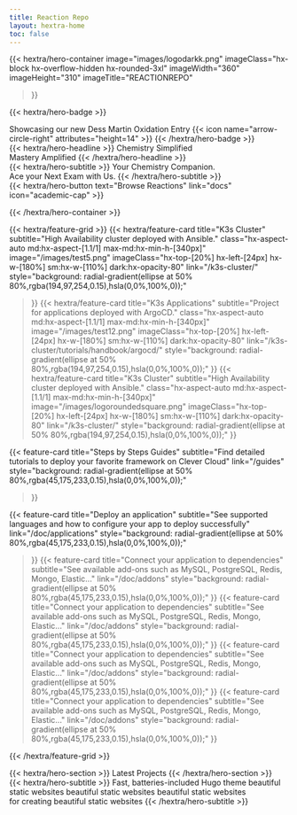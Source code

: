 ```yaml
---
title: Reaction Repo
layout: hextra-home
toc: false
---
```


{{< hextra/hero-container
  image="images/logodarkk.png"
  imageClass="hx-block hx-overflow-hidden hx-rounded-3xl"
  imageWidth="360" imageHeight="310"
  imageTitle="REACTIONREPO"
>}}

{{< hextra/hero-badge >}}
  <div class="hx-w-2 hx-h-2 hx-rounded-full hx-bg-primary-400"></div>
  <span>Showcasing our new Dess Martin Oxidation Entry</span>
  {{< icon name="arrow-circle-right" attributes="height=14" >}}
{{< /hextra/hero-badge >}}

<div class="hx-mt-6 hx-mb-6">
{{< hextra/hero-headline >}}
  Chemistry Simplified&nbsp;<br class="sm:hx-block hx-hidden" />Mastery Amplified
{{< /hextra/hero-headline >}}
</div>

<div class="hx-mb-12">
{{< hextra/hero-subtitle >}}
  Your Chemistry Companion.&nbsp;<br class="sm:hx-block hx-hidden" />Ace your Next Exam with Us.
{{< /hextra/hero-subtitle >}}
</div>

<div class="hx-mb-6">
{{< hextra/hero-button text="Browse Reactions" link="docs" icon="academic-cap" >}}
</div>

{{< /hextra/hero-container >}}

{{< hextra/feature-grid >}}
  {{< hextra/feature-card
    title="K3s Cluster"
    subtitle="High Availability cluster deployed with Ansible."
    class="hx-aspect-auto md:hx-aspect-[1.1/1] max-md:hx-min-h-[340px]"
    image="/images/test5.png"
    imageClass="hx-top-[20%] hx-left-[24px] hx-w-[180%] sm:hx-w-[110%] dark:hx-opacity-80"
    link="/k3s-cluster/"
    style="background: radial-gradient(ellipse at 50% 80%,rgba(194,97,254,0.15),hsla(0,0%,100%,0));"
  >}}
  {{< hextra/feature-card
    title="K3s Applications"
    subtitle="Project for applications deployed with ArgoCD."
    class="hx-aspect-auto md:hx-aspect-[1.1/1] max-md:hx-min-h-[340px]"
    image="/images/test12.png"
    imageClass="hx-top-[20%] hx-left-[24px] hx-w-[180%] sm:hx-w-[110%] dark:hx-opacity-80"
    link="/k3s-cluster/tutorials/handbook/argocd/"
    style="background: radial-gradient(ellipse at 50% 80%,rgba(194,97,254,0.15),hsla(0,0%,100%,0));"
  >}}
  {{< hextra/feature-card
    title="K3s Cluster"
    subtitle="High Availability cluster deployed with Ansible."
    class="hx-aspect-auto md:hx-aspect-[1.1/1] max-md:hx-min-h-[340px]"
    image="/images/logoroundedsquare.png"
    imageClass="hx-top-[20%] hx-left-[24px] hx-w-[180%] sm:hx-w-[110%] dark:hx-opacity-80"
    link="/k3s-cluster/"
    style="background: radial-gradient(ellipse at 50% 80%,rgba(194,97,254,0.15),hsla(0,0%,100%,0));"
  >}}

  {{< feature-card
    title="Steps by Steps Guides"
    subtitle="Find detailed tutorials to deploy your favorite framework on Clever Cloud"
    link="/guides"
    style="background: radial-gradient(ellipse at 50% 80%,rgba(45,175,233,0.15),hsla(0,0%,100%,0));"
  >}}
  
  {{< feature-card
    title="Deploy an application"
    subtitle="See supported languages and how to configure your app to deploy successfully"
    link="/doc/applications"
    style="background: radial-gradient(ellipse at 50% 80%,rgba(45,175,233,0.15),hsla(0,0%,100%,0));"
  >}}
  {{< feature-card
    title="Connect your application to dependencies"
    subtitle="See available add-ons such as MySQL, PostgreSQL, Redis, Mongo, Elastic..."
    link="/doc/addons"
    style="background: radial-gradient(ellipse at 50% 80%,rgba(45,175,233,0.15),hsla(0,0%,100%,0));"
  >}}
   {{< feature-card
    title="Connect your application to dependencies"
    subtitle="See available add-ons such as MySQL, PostgreSQL, Redis, Mongo, Elastic..."
    link="/doc/addons"
    style="background: radial-gradient(ellipse at 50% 80%,rgba(45,175,233,0.15),hsla(0,0%,100%,0));"
  >}}
  {{< feature-card
    title="Connect your application to dependencies"
    subtitle="See available add-ons such as MySQL, PostgreSQL, Redis, Mongo, Elastic..."
    link="/doc/addons"
    style="background: radial-gradient(ellipse at 50% 80%,rgba(45,175,233,0.15),hsla(0,0%,100%,0));"
  >}}
  {{< feature-card
    title="Connect your application to dependencies"
    subtitle="See available add-ons such as MySQL, PostgreSQL, Redis, Mongo, Elastic..."
    link="/doc/addons"
    style="background: radial-gradient(ellipse at 50% 80%,rgba(45,175,233,0.15),hsla(0,0%,100%,0));"
  >}}

{{< /hextra/feature-grid >}}

<div class="hx-mt-6 hx-mb-6">
{{< hextra/hero-section >}}
  Latest Projects
{{< /hextra/hero-section >}}
</div>

<div class="hx-mb-12">
{{< hextra/hero-subtitle >}}
  Fast, batteries-included Hugo theme beautiful static websites beautiful static websites beautiful static websites&nbsp;<br class="sm:hx-block hx-hidden" />for creating beautiful static websites
{{< /hextra/hero-subtitle >}}
</div>







